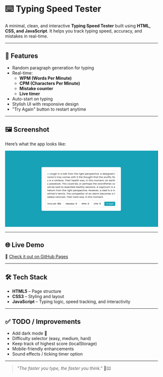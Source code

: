 # ⌨️ Typing Speed Tester

A minimal, clean, and interactive **Typing Speed Tester** built using **HTML, CSS, and JavaScript**. It helps you track typing speed, accuracy, and mistakes in real-time.

---

## 🚀 Features

- Random paragraph generation for typing
- Real-time:
  - **WPM (Words Per Minute)**
  - **CPM (Characters Per Minute)**
  - **Mistake counter**
  - **Live timer**
- Auto-start on typing
- Stylish UI with responsive design
- "Try Again" button to restart anytime

---

## 🖼️ Screenshot

Here’s what the app looks like:

![Typing Speed Tester UI](./assets/sample_screenshot.png)

---

## 🌐 Live Demo

🔗 [Check it out on GitHub Pages](https://your-username.github.io/typing-speed-tester)

---

## 🛠️ Tech Stack

- **HTML5** – Page structure
- **CSS3** – Styling and layout
- **JavaScript** – Typing logic, speed tracking, and interactivity

---

## ✅ TODO / Improvements

- Add dark mode 🌙
- Difficulty selector (easy, medium, hard)
- Keep track of highest score (localStorage)
- Mobile-friendly enhancements
- Sound effects / ticking timer option

---


> _"The faster you type, the faster you think."_ 🧠⌨️
